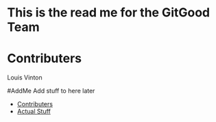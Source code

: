 # This is the read me for the GitGood Team
# Contributers
Louis Vinton

#AddMe
Add stuff to here later

- [Contributers](#Contributers)
- [Actual Stuff](#AddMe)